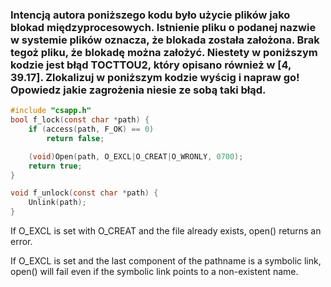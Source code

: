 ### Intencją autora poniższego kodu było użycie plików jako blokad międzyprocesowych. Istnienie pliku o podanej nazwie w systemie plików oznacza, że blokada została założona. Brak tegoż pliku, że blokadę można założyć. Niestety w poniższym kodzie jest błąd TOCTTOU2, który opisano również w [4, 39.17]. Zlokalizuj w poniższym kodzie wyścig i napraw go! Opowiedz jakie zagrożenia niesie ze sobą taki błąd.

```c
#include "csapp.h"
bool f_lock(const char *path) {
    if (access(path, F_OK) == 0)
        return false;

    (void)Open(path, O_EXCL|O_CREAT|O_WRONLY, 0700);
    return true;
}

void f_unlock(const char *path) {
    Unlink(path);
}
```

If O_EXCL is set  with  O_CREAT  and
       the  file already exists, open()	returns	an error.

If  O_EXCL  is
       set  and	 the last component of the pathname is a symbolic link,	open()
       will fail even if the symbolic link points to a non-existent name.